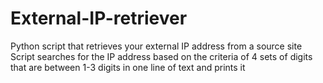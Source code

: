 # External-IP-retriever
Python script that retrieves your external IP address from a source site
Script searches for the IP address based on the criteria of 4 sets of digits that are between 1-3 digits in one line of text and prints it 
